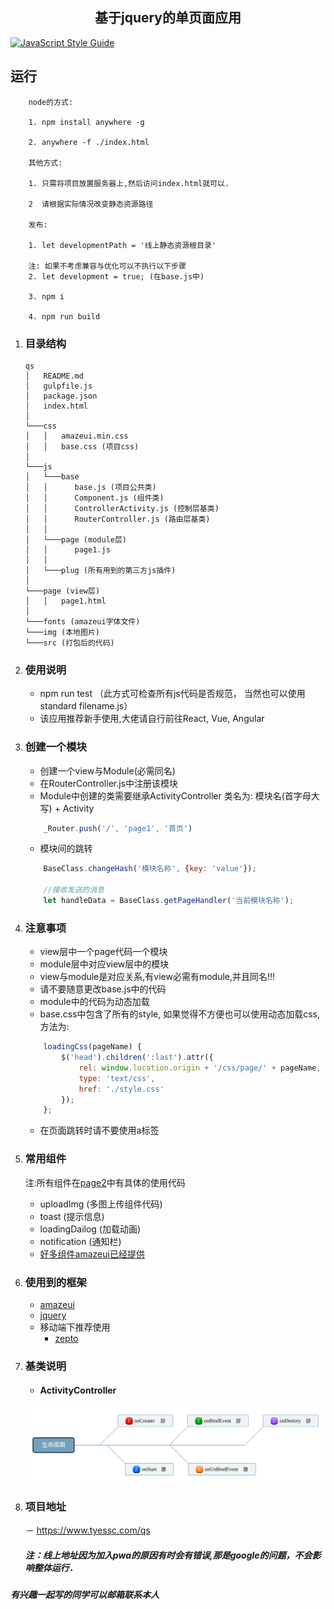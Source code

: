 <h2 style="
    width: 100%;
    text-align:  center;
">基于jquery的单页面应用</h2>

[![JavaScript Style Guide](https://img.shields.io/badge/code_style-standard-brightgreen.svg)](https://standardjs.com)

## 运行
```
    node的方式:

    1. npm install anywhere -g

    2. anywhere -f ./index.html
    
    其他方式:
    
    1. 只需将项目放置服务器上,然后访问index.html就可以.

    2  请根据实际情况改变静态资源路径

    发布:

    1. let developmentPath = '线上静态资源根目录'
   
    注: 如果不考虑兼容与优化可以不执行以下步骤
    2. let development = true; (在base.js中)
    
    3. npm i
    
    4. npm run build 

```

1. ### 目录结构

    ```
    qs
    │   README.md
    │   gulpfile.js  
    │   package.json   
    │   index.html   
    │      
    └───css
    │   │   amazeui.min.css
    │   │   base.css (项目css)  
    │    
    └───js
    │   └───base
    │   │      base.js (项目公共类)
    │   │      Component.js (组件类)
    │   │      ControllerActivity.js (控制层基类)
    │   │      RouterController.js (路由层基类)
    │   │        
    │   └───page (module层)
    │   │      page1.js
    │   │    
    │   └───plug (所有用到的第三方js插件)
    │   
    └───page (view层)
    │   │   page1.html 
    │ 
    └───fonts (amazeui字体文件)
    └───img (本地图片)
    └───src (打包后的代码)
    ```

2. ### 使用说明
    - npm run test （此方式可检查所有js代码是否规范， 当然也可以使用 standard filename.js）
    - 该应用推荐新手使用,大佬请自行前往React, Vue, Angular    

3. ### 创建一个模块
    - 创建一个view与Module(必需同名)
    - 在RouterController.js中注册该模块
    - Module中创建的类需要继承ActivityController  类名为: 模块名(首字母大写) + Activity
    ```javascript
        _Router.push('/', 'page1', '首页')
    ```

    - 模块间的跳转

    ```javascript
        BaseClass.changeHash('模块名称', {key: 'value'});
        
        //接收发送的消息
        let handleData = BaseClass.getPageHandler('当前模块名称');
    ```


4. ### 注意事项
    - view层中一个page代码一个模块
    - module层中对应view层中的模块
    - view与module是对应关系,有view必需有module,并且同名!!!
    - 请不要随意更改base.js中的代码
    - module中的代码为动态加载  
    - base.css中包含了所有的style, 如果觉得不方便也可以使用动态加载css, 方法为:

    ```javascript
        loadingCss(pageName) {
            $('head').children(':last').attr({
                rel: window.location.origin + '/css/page/' + pageName,
                type: 'text/css',
                href: './style.css'
            });
        };
    ```

    - 在页面跳转时请不要使用a标签

5. ### 常用组件
    注:所有组件在[page2](https://github.com/schizobulia/qs/blob/master/js/page/page2.js)中有具体的使用代码
    - uploadImg (多图上传组件代码)
    - toast (提示信息)
    - loadingDailog (加载动画)
    - notification (通知栏)
    - [好多组件amazeui已经提供](http://amazeui.org/widgets?_ver=2.x)

6. ### 使用到的框架
    - [amazeui](http://amazeui.org/)
    - [jquery](http://jquery.cuishifeng.cn/)
    - 移动端下推荐使用
        - [zepto](http://www.css88.com/doc/zeptojs_api/)

7. ### 基类说明 
    - #### ActivityController 

    <img src="./doc/生命周期.svg"/>

8. ### 项目地址
    －  https://www.tyessc.com/qs
    ##### 注：线上地址因为加入pwa的原因有时会有错误,那是google的问题，不会影响整体运行．


##### 有兴趣一起写的同学可以邮箱联系本人